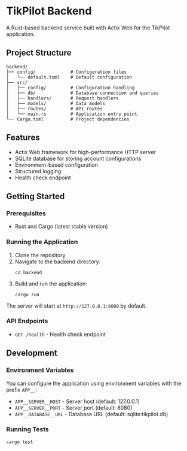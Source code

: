 # TikPilot Backend

A Rust-based backend service built with Actix Web for the TikPilot application.

## Project Structure

```
backend/
├── config/             # Configuration files
│   └── default.toml    # Default configuration
├── src/
│   ├── config/         # Configuration handling
│   ├── db/             # Database connection and queries
│   ├── handlers/       # Request handlers
│   ├── models/         # Data models
│   ├── routes/         # API routes
│   └── main.rs         # Application entry point
└── Cargo.toml          # Project dependencies
```

## Features

- Actix Web framework for high-performance HTTP server
- SQLite database for storing account configurations
- Environment-based configuration
- Structured logging
- Health check endpoint

## Getting Started

### Prerequisites

- Rust and Cargo (latest stable version)

### Running the Application

1. Clone the repository
2. Navigate to the backend directory:
   ```
   cd backend
   ```
3. Build and run the application:
   ```
   cargo run
   ```

The server will start at `http://127.0.0.1:8080` by default.

### API Endpoints

- `GET /health` - Health check endpoint

## Development

### Environment Variables

You can configure the application using environment variables with the prefix `APP__`:

- `APP__SERVER__HOST` - Server host (default: 127.0.0.1)
- `APP__SERVER__PORT` - Server port (default: 8080)
- `APP__DATABASE__URL` - Database URL (default: sqlite:tikpilot.db)

### Running Tests

```
cargo test
```
